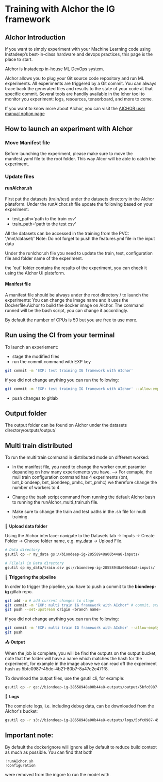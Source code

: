 # Training with AIchor the IG framework


## AIchor Introduction
If you want to simply experiment with your Machine Learning code using Instadeep’s best-in-class hardware and devops practices, this page is the place to start.

AIchor is Instadeep in-house ML DevOps system.

AIchor allows you to plug your Git source code repository and run ML experiments.
All experiments are triggered by a Git commit.
You can always trace back the generated files and results to the state of your code at that specific commit.
Several tools are handily available in the Ichor tool to monitor you experiment: logs, resources, tensorboard, and more to come.

If you want to know more about AIchor, you can visit the [AICHOR user manual notion page](https://www.notion.so/instadeep/User-Guide-6af905b17f734281a944d90084b9de2c)



## How to launch an experiment with AIchor

### Move Manifest file

Before launching the experiment, please make sure to move the manifest.yaml file to the root folder.
This way AIcor will be able to catch the experiment.

### Update files

#### runAIchor.sh

First put the datasets (train/test) under the datasets directory in the AIchor plateform.
Under the runAIchor.sh file update the following based on your experiment:
- test_path='path to the train csv'
- train_path='path to the test csv'

All the datasets can be accessed in the training from the PVC: '/mnt/dataset/'
Note: Do not forget to push the features.yml file in the input data

Under the runIchor.sh file you need to update the train, test, configuration file and folder name of the experiment.

the 'out' folder contains the results of the experiment, you can check it using the AIchor UI plateform.


#### Manifest file

A manifest file should be always under the root directory / to launch the experiments:
You can change the image name and it uses the Dockerfile.Aichor to build the docker image on AIchor.
The command runned will be the bash script, you can change it accordingly.

By default the number of CPUs is 50 but you are free to use more.

## Run using the CI from your terminal

To launch an experiement:
* stage the modified files
* run the commit command with EXP key

```bash
git commit -m 'EXP: test training IG framework with AIchor'
```
if you did not change anything you can run the following:

```bash
git commit -m 'EXP: test training IG framework with AIchor' --allow-empty
```

* push changes to gitlab


## Output folder

The output folder can be found on AIchor under the datasets directory/outputs/output/


## Multi train distributed

To run the multi train command in distributed mode on different worked:

* In the manifest file, you need to change the worker count paramter depanding on how many experiements you have.
-->  For exmaple, the muli train configuration command has 4 experiments (bnt, bnt_biondeep, bnt_biondeep_pmhc, bnt_pmhc)
we therefore change the number of workers to 4.

* Change the bash script command from running the default AIchor bash to running the runAIchor_multi_train.sh file.

* Make sure to change the train and test paths in the .sh file for multi training.


🚚 **Upload data folder**

Using the AIchor interface: navigate to the Datasets tab → Inputs → Create Folder → Choose folder name, e.g. my_data → Upload File.

```bash
# Data directory
gsutil cp -r my_data gs://biondeep-ig-28558948a00b44a8-inputs/

# File(s) in Data directory
gsutil cp my_data/train.csv gs://biondeep-ig-28558948a00b44a8-inputs/

```

🚀  **Triggering the pipeline**

In order to trigger the pipeline, you have to push a commit to the **biondeep-ig** gitlab repo.

```bash
git add -u # add current changes to stage
git commit -m "EXP: multi train IG framework with AIchor" # commit, starting with 'exp: ' so that AIchor triggers the run
git push --set-upstream origin <branch name>
```

if you did not change anything you can run the following:

```bash
git commit -m 'EXP: multi train IG framework with AIchor' --allow-empty
git push
```
📤  **Output**

When the job is complete, you will be find the outputs on the output bucket, note that the folder will have a name which matches the hash for the experiment, for example in the image above we can read off the experiment hash as 5bfc0987-45dc-4b21-80b7-8a47c2e471f8.

To download the output files, use the gsutil cli, for example:

```bash
gsutil cp -r gs://biondeep-ig-28558948a00b44a8-outputs/output/5bfc0987-45dc-4b21-80b7-8a47c2e471f8/ models/
```

📃 **Logs**

The complete logs, i.e. including debug data, can be downloaded from the AIchor's bucket:

```bash
gsutil cp -r s3://biondeep-ig-28558948a00b44a8-outputs/logs/5bfc0987-45dc-4b21-80b7-8a47c2e471f8/ .
```

## Important note:

By default the dockerignore will ignore all by default to reduce build context as much as possible.
You can find that both

```
!runAIchor.sh
!configuration
```

were removed from the ingore to run the model with.
